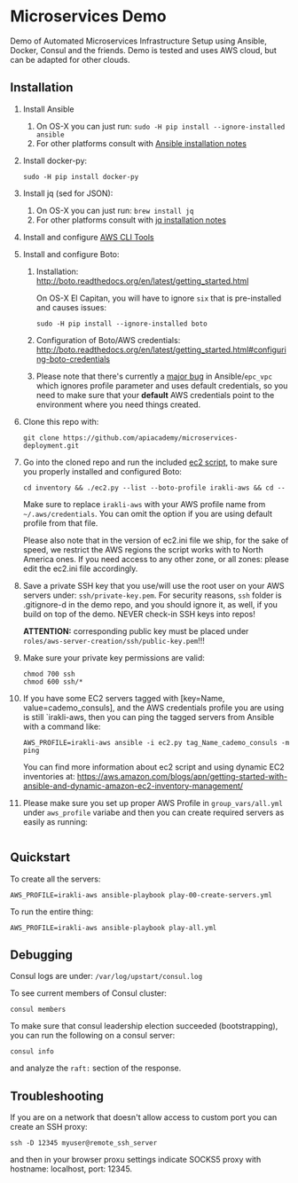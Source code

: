 # Microservices Demo

Demo of Automated Microservices Infrastructure Setup using Ansible, Docker, Consul and the friends. Demo is tested and uses AWS cloud, but can be adapted for other clouds.

## Installation

1. Install Ansible
    1. On OS-X you can just run: `sudo -H pip install --ignore-installed ansible`
    1. For other platforms consult with [Ansible installation notes](http://docs.ansible.com/ansible/intro_installation.html)
1. Install docker-py:
    
    ```
    sudo -H pip install docker-py
    ```
    
1. Install jq (sed for JSON):
    1. On OS-X you can just run: `brew install jq`
    1. For other platforms consult with [jq installation notes](https://stedolan.github.io/jq/download/)
3. Install and configure [AWS CLI Tools](http://docs.aws.amazon.com/cli/latest/userguide/installing.html)    
2. Install and configure Boto:
    1. Installation: http://boto.readthedocs.org/en/latest/getting_started.html
    
       On OS-X El Capitan, you will have to ignore `six` that is pre-installed and causes issues:
    
       ```console
       sudo -H pip install --ignore-installed boto
       ```
    
    2. Configuration of Boto/AWS credentials: http://boto.readthedocs.org/en/latest/getting_started.html#configuring-boto-credentials
    
    3. Please note that there's currently a [major bug](https://github.com/ansible/ansible-modules-core/issues/2355) in Ansible/`epc_vpc` which ignores profile parameter and uses default credentials, so you need to make sure that your **default** AWS credentials point to the environment where you need things created. 
    
3. Clone this repo with: 

    ```console
    git clone https://github.com/apiacademy/microservices-deployment.git
    ```
4. Go into the cloned repo and run the included [ec2 script](http://docs.ansible.com/ansible/intro_dynamic_inventory.html#example-aws-ec2-external-inventory-script), to make sure you properly installed and configured Boto:

    ```console
    cd inventory && ./ec2.py --list --boto-profile irakli-aws && cd --
    ```
    
    Make sure to replace `irakli-aws` with your AWS profile name from `~/.aws/credentials`. You can omit the option if you are using default profile from that file.
    
    Please also note that in the version of ec2.ini file we ship, for the sake of speed, we restrict the AWS regions the script works with to North America ones. If you need access to any other zone, or all zones: please edit the ec2.ini file accordingly.

1. Save a private SSH key that you use/will use the root user on your AWS servers under: `ssh/private-key.pem`. For security reasons, `ssh` folder is .gitignore-d in the demo repo, and you should ignore it, as well, if you build on top of the demo. NEVER check-in SSH keys into repos!

    **ATTENTION:** corresponding public key must be placed under `roles/aws-server-creation/ssh/public-key.pem`!!!

1. Make sure your private key permissions are valid:

    ```consul
    chmod 700 ssh
    chmod 600 ssh/*    
    ```
1. If you have some EC2 servers tagged with [key=Name, value=cademo_consuls], and the AWS credentials profile you are using is still `irakli-aws, then you can ping the tagged servers from Ansible with a command like:

    ```
    AWS_PROFILE=irakli-aws ansible -i ec2.py tag_Name_cademo_consuls -m ping    
    ```
    
    You can find more information about ec2 script and using dynamic EC2 inventories at: <https://aws.amazon.com/blogs/apn/getting-started-with-ansible-and-dynamic-amazon-ec2-inventory-management/>

1. Please make sure you set up proper AWS Profile in `group_vars/all.yml` under `aws_profile` variabe and then you can create required servers as easily as running:

```

```
       
## Quickstart

To create all the servers:

```console
AWS_PROFILE=irakli-aws ansible-playbook play-00-create-servers.yml
```

To run the entire thing:

```console
AWS_PROFILE=irakli-aws ansible-playbook play-all.yml
```

## Debugging

Consul logs are under: `/var/log/upstart/consul.log`

To see current members of Consul cluster: 

```
consul members
```

To make sure that consul leadership election succeeded (bootstrapping),
you can run the following on a consul server:

```
consul info
```

and analyze the `raft:` section of the response.
## Troubleshooting

If you are on a network that doesn't allow access to custom port you can create an SSH proxy:

```
ssh -D 12345 myuser@remote_ssh_server
```

and then in your browser proxu settings indicate SOCKS5 proxy with hostname: localhost, port: 12345.
